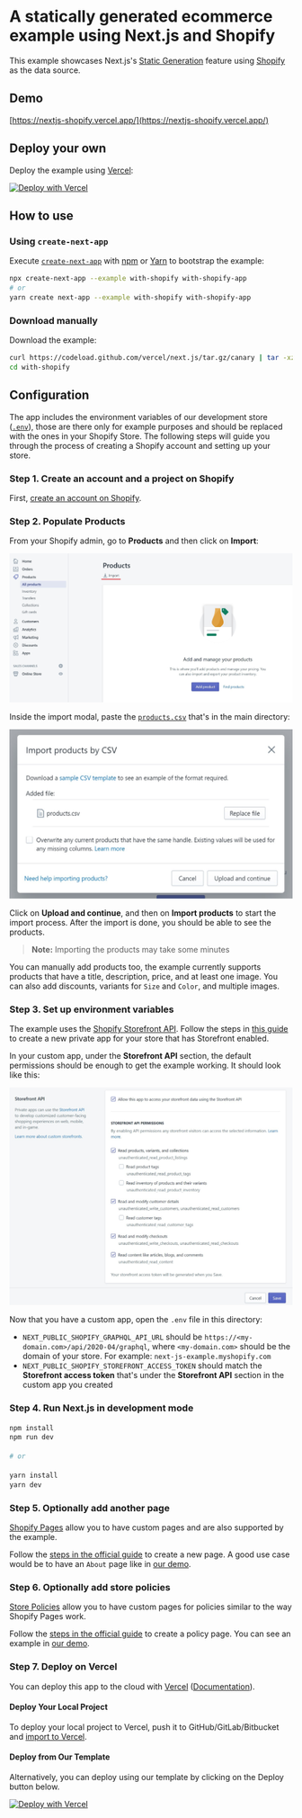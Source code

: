 # A statically generated ecommerce example using Next.js and Shopify

This example showcases Next.js's [Static Generation](https://nextjs.org/docs/basic-features/pages) feature using [Shopify](https://www.shopify.com/) as the data source.

## Demo

[https://nextjs-shopify.vercel.app/](https://nextjs-shopify.vercel.app/)

## Deploy your own

Deploy the example using [Vercel](https://vercel.com?utm_source=github&utm_medium=readme&utm_campaign=next-example):

[![Deploy with Vercel](https://vercel.com/button)](https://vercel.com/import/git?c=1&s=https://github.com/vercel/next.js/tree/canary/examples/with-shopify)

## How to use

### Using `create-next-app`

Execute [`create-next-app`](https://github.com/vercel/next.js/tree/canary/packages/create-next-app) with [npm](https://docs.npmjs.com/cli/init) or [Yarn](https://yarnpkg.com/lang/en/docs/cli/create/) to bootstrap the example:

```bash
npx create-next-app --example with-shopify with-shopify-app
# or
yarn create next-app --example with-shopify with-shopify-app
```

### Download manually

Download the example:

```bash
curl https://codeload.github.com/vercel/next.js/tar.gz/canary | tar -xz --strip=2 next.js-canary/examples/with-shopify
cd with-shopify
```

## Configuration

The app includes the environment variables of our development store ([`.env`](./.env)), those are there only for example purposes and should be replaced with the ones in your Shopify Store. The following steps will guide you through the process of creating a Shopify account and setting up your store.

### Step 1. Create an account and a project on Shopify

First, [create an account on Shopify](https://www.shopify.com/signup).

### Step 2. Populate Products

From your Shopify admin, go to **Products** and then click on **Import**:

![List of products with import button](./docs/products.jpg)

Inside the import modal, paste the [`products.csv`](./products.csv) that's in the main directory:

![List of products with import button](./docs/import-modal.jpg)

Click on **Upload and continue**, and then on **Import products** to start the import process. After the import is done, you should be able to see the products.

> **Note:** Importing the products may take some minutes

You can manually add products too, the example currently supports products that have a title, description, price, and at least one image. You can also add discounts, variants for `Size` and `Color`, and multiple images.

### Step 3. Set up environment variables

The example uses the [Shopify Storefront API](https://shopify.dev/docs/storefront-api). Follow the steps in [this guide](https://shopify.dev/docs/storefront-api/getting-started#private-app) to create a new private app for your store that has Storefront enabled.

In your custom app, under the **Storefront API** section, the default permissions should be enough to get the example working. It should look like this:

![Storefront API permissions](./docs/storefront-app.jpg)

Now that you have a custom app, open the `.env` file in this directory:

- `NEXT_PUBLIC_SHOPIFY_GRAPHQL_API_URL` should be `https://<my-domain.com>/api/2020-04/graphql`, where `<my-domain.com>` should be the domain of your store. For example: `next-js-example.myshopify.com`
- `NEXT_PUBLIC_SHOPIFY_STOREFRONT_ACCESS_TOKEN` should match the **Storefront access token** that's under the **Storefront API** section in the custom app you created

### Step 4. Run Next.js in development mode

```bash
npm install
npm run dev

# or

yarn install
yarn dev
```

### Step 5. Optionally add another page

[Shopify Pages](https://help.shopify.com/en/manual/online-store/legacy/pages) allow you to have custom pages and are also supported by the example.

Follow the [steps in the official guide](https://help.shopify.com/en/manual/online-store/legacy/pages#add-a-new-webpage-to-your-online-store) to create a new page. A good use case would be to have an `About` page like in [our demo](https://nextjs-shopify.vercel.app/pages/about).

### Step 6. Optionally add store policies

[Store Policies](https://help.shopify.com/en/manual/checkout-settings/refund-privacy-tos) allow you to have custom pages for policies similar to the way Shopify Pages work.

Follow the [steps in the official guide](https://help.shopify.com/en/manual/checkout-settings/refund-privacy-tos#add-or-generate-store-policies) to create a policy page. You can see an example in [our demo](https://nextjs-shopify.vercel.app/legal/privacy-policy).

### Step 7. Deploy on Vercel

You can deploy this app to the cloud with [Vercel](https://vercel.com?utm_source=github&utm_medium=readme&utm_campaign=next-example) ([Documentation](https://nextjs.org/docs/deployment)).

#### Deploy Your Local Project

To deploy your local project to Vercel, push it to GitHub/GitLab/Bitbucket and [import to Vercel](https://vercel.com/import/git?utm_source=github&utm_medium=readme&utm_campaign=next-example).

#### Deploy from Our Template

Alternatively, you can deploy using our template by clicking on the Deploy button below.

[![Deploy with Vercel](https://vercel.com/button)](https://vercel.com/import/git?c=1&s=https://github.com/vercel/next.js/tree/canary/examples/with-shopify)
